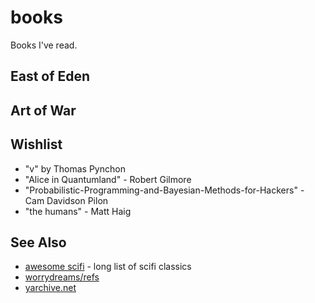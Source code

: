 # books
Books I've read.

## East of Eden 

## Art of War

## Wishlist
- "v" by Thomas Pynchon
- "Alice in Quantumland" - Robert Gilmore
- "Probabilistic-Programming-and-Bayesian-Methods-for-Hackers" - Cam Davidson Pilon
- "the humans" - Matt Haig

## See Also
- [awesome scifi][1] - long list of scifi classics
- [worrydreams/refs][2]
- [yarchive.net][3]

[1]:	https://github.com/sindresorhus/awesome-scifi
[2]:	http://worrydream.com/refs/
[3]:	http://yarchive.net/home.html